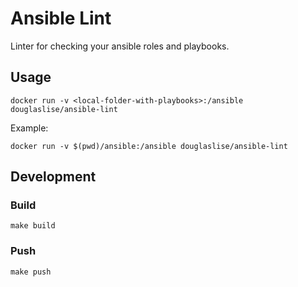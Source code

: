# Ansible Lint

Linter for checking your ansible roles and playbooks.

## Usage
`docker run -v <local-folder-with-playbooks>:/ansible douglaslise/ansible-lint`

Example:

`docker run -v $(pwd)/ansible:/ansible douglaslise/ansible-lint`

## Development

### Build
`make build`

### Push
`make push`
